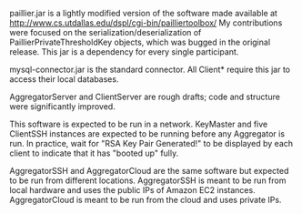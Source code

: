 paillier.jar is a lightly modified version of the software made available at http://www.cs.utdallas.edu/dspl/cgi-bin/pailliertoolbox/  My contributions were focused on the serialization/deserialization of PaillierPrivateThresholdKey objects, which was bugged in the original release.  This jar is a dependency for every single participant.

mysql-connector.jar is the standard connector.  All Client* require this jar to access their local databases.

AggregatorServer and ClientServer are rough drafts; code and structure were significantly improved.

This software is expected to be run in a network.  KeyMaster and five ClientSSH instances are expected to be running before any Aggregator is run.  In practice, wait for "RSA Key Pair Generated!" to be displayed by each client to indicate that it has "booted up" fully.

AggregatorSSH and AggregatorCloud are the same software but expected to be run from different locations.  AggregatorSSH is meant to be run from local hardware and uses the public IPs of Amazon EC2 instances.  AggregatorCloud is meant to be run from the cloud and uses private IPs.


